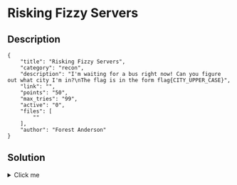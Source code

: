 # Risking Fizzy Servers

## Description

```
{
    "title": "Risking Fizzy Servers",
    "category": "recon",
    "description": "I'm waiting for a bus right now! Can you figure out what city I'm in?\nThe flag is in the form flag{CITY_UPPER_CASE}",
    "link": "",
    "points": "50",
    "max_tries": "99",
    "active": "0",
    "files": [
        ""
    ],
    "author": "Forest Anderson"
}
```

## Solution

<details><summary>Click me</summary>The 3 word title of this challenge can be used as a location on map.what3words.com, as risking.fizzy.servers.

flag{OSLO}</details>